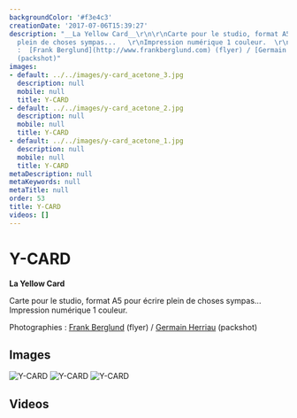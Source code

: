 ```yaml
---
backgroundColor: '#f3e4c3'
creationDate: '2017-07-06T15:39:27'
description: "__La Yellow Card__\r\n\r\nCarte pour le studio, format A5 pour écrire
  plein de choses sympas...   \r\nImpression numérique 1 couleur.  \r\n    \r\nPhotographies
  :  [Frank Berglund](http://www.frankberglund.com) (flyer) / [Germain Herriau](http://www.germainherriau.com)
  (packshot)"
images:
- default: ../../images/y-card_acetone_3.jpg
  description: null
  mobile: null
  title: Y-CARD
- default: ../../images/y-card_acetone_2.jpg
  description: null
  mobile: null
  title: Y-CARD
- default: ../../images/y-card_acetone_1.jpg
  description: null
  mobile: null
  title: Y-CARD
metaDescription: null
metaKeywords: null
metaTitle: null
order: 53
title: Y-CARD
videos: []
---
```


# Y-CARD

__La Yellow Card__

Carte pour le studio, format A5 pour écrire plein de choses sympas...
Impression numérique 1 couleur.

Photographies :  [Frank Berglund](http://www.frankberglund.com) (flyer) / [Germain Herriau](http://www.germainherriau.com) (packshot)

## Images

![Y-CARD](../../images/y-card_acetone_3.jpg)
![Y-CARD](../../images/y-card_acetone_2.jpg)
![Y-CARD](../../images/y-card_acetone_1.jpg)

## Videos
